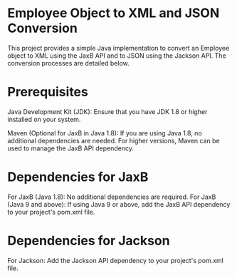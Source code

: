 
# Employee Object to XML and JSON Conversion
This project provides a simple Java implementation to convert an Employee object to XML using the JaxB API and to JSON using the Jackson API. The conversion processes are detailed below.

# Prerequisites
Java Development Kit (JDK): Ensure that you have JDK 1.8 or higher installed on your system.

Maven (Optional for JaxB in Java 1.8): If you are using Java 1.8, no additional dependencies are needed. For higher versions, Maven can be used to manage the JaxB API dependency.

# Dependencies for JaxB
For JaxB (Java 1.8): No additional dependencies are required.
For JaxB (Java 9 and above): If using Java 9 or above, add the JaxB API dependency to your project's pom.xml file.


# Dependencies for Jackson
For Jackson: Add the Jackson API dependency to your project's pom.xml file. 

